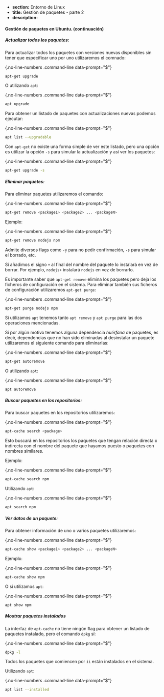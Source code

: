 * **section:** Entorno de Linux
* **title:** Gestión de paquetes - parte 2
* **description:** 

#### **Gestión de paquetes en Ubuntu. (continuación)** 

##### **Actualizar todos los paquetes:**

Para actualizar todos los paquetes con versiones nuevas disponibles sin tener que especificar uno por uno utilizaremos el comnado:

{.no-line-numbers .command-line data-prompt="$"}
```bash
apt-get upgrade
```

O utilizando `apt`:

{.no-line-numbers .command-line data-prompt="$"}
```bash
apt upgrade
```

Para obtener un listado de paquetes con actualizaciones nuevas podemos ejecutar:

{.no-line-numbers .command-line data-prompt="$"}
```bash
apt list --upgradable
```

Con `apt-get` no existe una forma simple de ver este listado, pero una opción es utilizar la opción `-s` para simular la actualización y así ver los paquetes:

{.no-line-numbers .command-line data-prompt="$"}
```bash
apt-get upgrade -s
```

##### **Eliminar paquetes:**

Para eliminar paquetes utilizaremos el comando:

{.no-line-numbers .command-line data-prompt="$"}
```bash
apt-get remove <package1> <package2> ... <packageN>
```

Ejemplo:

{.no-line-numbers .command-line data-prompt="$"}
```bash
apt-get remove nodejs npm
```

Admite diversos flags como `-y` para no pedir confirmación, `-s` para simular el borrado, etc.

Si añadimos el signo `+` al final del nombre del paquete lo instalará en vez de borrar. Por ejemplo, `nodejs+` instalará `nodejs` en vez de borrarlo.

Es importante saber que `apt-get remove` elimina los paquetes pero deja los ficheros de configuración en el sistema. Para eliminar también sus ficheros de configuración utilizaremos `apt-get purge`:

{.no-line-numbers .command-line data-prompt="$"}
```bash
apt-get purge nodejs npm
```

Si utilizamos `apt` tenemos tanto `apt remove` y `apt purge` para las dos operaciones mencionadas.

Si por algún motivo tenemos alguna dependencia *huérfana* de paquetes, es decir, dependencias que no han sido eliminadas al desinstalar un paquete utilizaremos el siguiente comando para eliminarlas:

{.no-line-numbers .command-line data-prompt="$"}
```bash
apt-get autoremove
```

O utilizando `apt`:

{.no-line-numbers .command-line data-prompt="$"}
```bash
apt autoremove
```

##### **Buscar paquetes en los repositorios:**

Para buscar paquetes en los repositorios utilizaremos:

{.no-line-numbers .command-line data-prompt="$"}
```bash
apt-cache search <package>
```

Esto buscará en los repositorios los paquetes que tengan relación directa o indirecta con el nombre del paquete que hayamos puesto o paquetes con nombres similares.

Ejemplo:

{.no-line-numbers .command-line data-prompt="$"}
```bash
apt-cache search npm
```

Utilizando `apt`:

{.no-line-numbers .command-line data-prompt="$"}
```bash
apt search npm
```

##### **Ver datos de un paquete:**

Para obtener información de uno o varios paquetes utilizaremos:

{.no-line-numbers .command-line data-prompt="$"}
```bash
apt-cache show <package1> <package2> ... <packageN>
```

Ejemplo:

{.no-line-numbers .command-line data-prompt="$"}
```bash
apt-cache show npm
```

O si utilizamos `apt`:

{.no-line-numbers .command-line data-prompt="$"}
```bash
apt show npm
```

##### **Mostrar paquetes instalados**

La interfaz de `apt-cache` no tiene ningún flag para obtener un listado de paquetes instalado, pero el comando `dpkg` sí:

{.no-line-numbers .command-line data-prompt="$"}
```bash
dpkg -l
```

Todos los paquetes que comiencen por `ii` están instalados en el sistema.

Utilizando `apt`:

{.no-line-numbers .command-line data-prompt="$"}
```bash
apt list --installed
```
